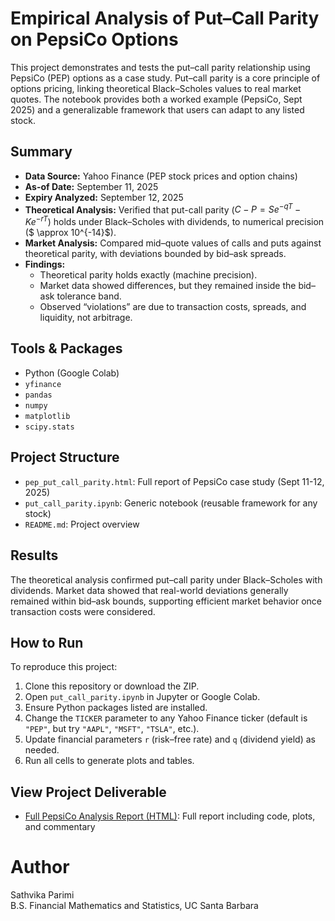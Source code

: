 # Empirical Analysis of Put–Call Parity on PepsiCo Options

This project demonstrates and tests the put–call parity relationship using PepsiCo (PEP) options as a case study. Put–call parity is a core principle of options pricing, linking theoretical Black–Scholes values to real market quotes. The notebook provides both a worked example (PepsiCo, Sept 2025) and a generalizable framework that users can adapt to any listed stock.

## Summary
- **Data Source:** Yahoo Finance (PEP stock prices and option chains)  
- **As-of Date:** September 11, 2025  
- **Expiry Analyzed:** September 12, 2025  
- **Theoretical Analysis:** Verified that put-call parity ($C - P = S e^{-qT} - K e^{-rT}$) holds under Black–Scholes with dividends, to numerical precision ($ \approx 10^{-14}$). 
- **Market Analysis:** Compared mid–quote values of calls and puts against theoretical parity, with deviations bounded by bid–ask spreads.
- **Findings:** 
  - Theoretical parity holds exactly (machine precision).  
  - Market data showed differences, but they remained inside the bid–ask tolerance band.  
  - Observed “violations” are due to transaction costs, spreads, and liquidity, not arbitrage.  

## Tools & Packages
- Python (Google Colab)
- `yfinance`
- `pandas`
- `numpy`
- `matplotlib`
- `scipy.stats`

## Project Structure
- `pep_put_call_parity.html`: Full report of PepsiCo case study (Sept 11-12, 2025)
- `put_call_parity.ipynb`: Generic notebook (reusable framework for any stock) 
- `README.md`: Project overview

## Results
The theoretical analysis confirmed put–call parity under Black–Scholes with dividends. Market data showed that real-world deviations generally remained within bid–ask bounds, supporting efficient market behavior once transaction costs were considered.

## How to Run
To reproduce this project:
1. Clone this repository or download the ZIP.
2. Open `put_call_parity.ipynb` in Jupyter or Google Colab.
3. Ensure Python packages listed are installed.
4. Change the `TICKER` parameter to any Yahoo Finance ticker (default is `"PEP"`, but try `"AAPL"`, `"MSFT"`, `"TSLA"`, etc.).
5. Update financial parameters `r` (risk–free rate) and `q` (dividend yield) as needed.
6. Run all cells to generate plots and tables.

## View Project Deliverable
- [Full PepsiCo Analysis Report (HTML)](https://sath-parimi.github.io/pep-put-call-parity/pep_put_call_parity.html): Full report including code, plots, and commentary

# Author
Sathvika Parimi  
B.S. Financial Mathematics and Statistics, UC Santa Barbara
